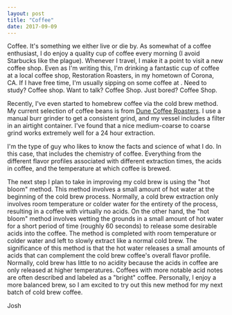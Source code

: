 ```yaml
---
layout: post
title: "Coffee"
date: 2017-09-09
---
```


Coffee. It's something we either live or die by. As somewhat of a coffee enthusiast, I do enjoy a quality cup of coffee every morning (I avoid Starbucks like the plague). Whenever I travel, I make it a point to visit a new coffee shop. Even as I'm writing this, I'm drinking a fantastic cup of coffee at a local coffee shop, Restoration Roasters, in my hometown of Corona, CA. If I have free time, I'm usually sipping on some coffee at . Need to study? Coffee shop. Want to talk? Coffee Shop. Just bored? Coffee Shop. 

Recently, I've even started to homebrew coffee via the cold brew method. My current selection of coffee beans is from <a href="https://www.dunecoffeeroasters.com/" target="blank">Dune Coffee Roasters</a>. I use a manual burr grinder to get a consistent grind, and my vessel includes a filter in an airtight container. I've found that a nice medium-coarse to coarse grind works extremely well for a 24 hour extraction. 

I'm the type of guy who likes to know the facts and science of what I do. In this case, that includes the chemistry of coffee. Everything from the different flavor profiles associated with different extraction times, the acids in coffee, and the temperature at which coffee is brewed.

The next step I plan to take in improving my cold brew is using the "hot bloom" method. This method involves a small amount of hot water at the beginning of the cold brew process. Normally, a cold brew extraction only involves room temperature or colder water for the entirety of the process, resulting in a coffee with virtually no acids. On the other hand, the "hot bloom" method involves wetting the grounds in a small amount of hot water for a short period of time (roughly 60 seconds) to release some desirable acids into the coffee. The method is completed with room temperature or colder water and left to slowly extract like a normal cold brew. The significance of this method is that the hot water releases a small amounts of acids that can complement the cold brew coffee's overall flavor profile. Normally, cold brew has little to no acidity because the acids in coffee are only released at higher temperatures. Coffees with more notable acid notes are often described and labeled as a "bright" coffee. Personally, I enjoy a more balanced brew, so I am excited to try out this new method for my next batch of cold brew coffee. 

Josh
